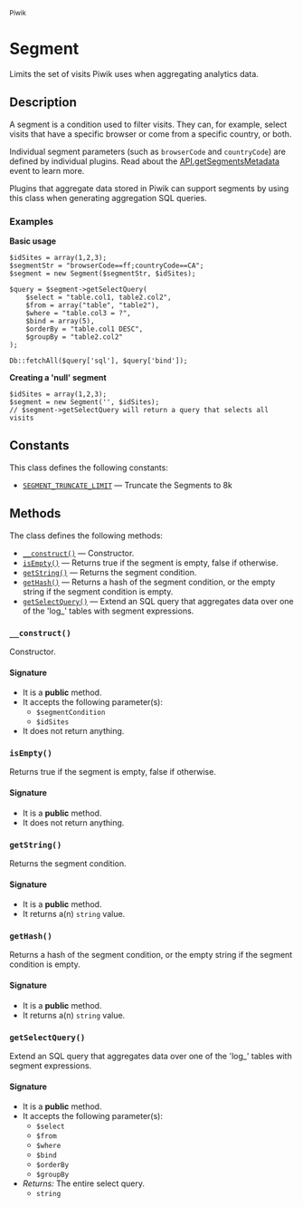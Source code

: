 <small>Piwik</small>

Segment
=======

Limits the set of visits Piwik uses when aggregating analytics data.

Description
-----------

A segment is a condition used to filter visits. They can, for example,
select visits that have a specific browser or come from a specific
country, or both.

Individual segment parameters (such as `browserCode` and `countryCode`)
are defined by individual plugins. Read about the [API.getSegmentsMetadata](#)
event to learn more.

Plugins that aggregate data stored in Piwik can support segments by
using this class when generating aggregation SQL queries.

### Examples

**Basic usage**

    $idSites = array(1,2,3);
    $segmentStr = "browserCode==ff;countryCode==CA";
    $segment = new Segment($segmentStr, $idSites);

    $query = $segment->getSelectQuery(
        $select = "table.col1, table2.col2",
        $from = array("table", "table2"),
        $where = "table.col3 = ?",
        $bind = array(5),
        $orderBy = "table.col1 DESC",
        $groupBy = "table2.col2"
    );
    
    Db::fetchAll($query['sql'], $query['bind']);

**Creating a 'null' segment**

    $idSites = array(1,2,3);
    $segment = new Segment('', $idSites);
    // $segment->getSelectQuery will return a query that selects all visits


Constants
---------

This class defines the following constants:

- [`SEGMENT_TRUNCATE_LIMIT`](#SEGMENT_TRUNCATE_LIMIT) &mdash; Truncate the Segments to 8k

Methods
-------

The class defines the following methods:

- [`__construct()`](#__construct) &mdash; Constructor.
- [`isEmpty()`](#isEmpty) &mdash; Returns true if the segment is empty, false if otherwise.
- [`getString()`](#getString) &mdash; Returns the segment condition.
- [`getHash()`](#getHash) &mdash; Returns a hash of the segment condition, or the empty string if the segment condition is empty.
- [`getSelectQuery()`](#getSelectQuery) &mdash; Extend an SQL query that aggregates data over one of the 'log_' tables with segment expressions.

<a name="__construct" id="__construct"></a>
### `__construct()`

Constructor.

#### Signature

- It is a **public** method.
- It accepts the following parameter(s):
    - `$segmentCondition`
    - `$idSites`
- It does not return anything.

<a name="isempty" id="isempty"></a>
### `isEmpty()`

Returns true if the segment is empty, false if otherwise.

#### Signature

- It is a **public** method.
- It does not return anything.

<a name="getstring" id="getstring"></a>
### `getString()`

Returns the segment condition.

#### Signature

- It is a **public** method.
- It returns a(n) `string` value.

<a name="gethash" id="gethash"></a>
### `getHash()`

Returns a hash of the segment condition, or the empty string if the segment condition is empty.

#### Signature

- It is a **public** method.
- It returns a(n) `string` value.

<a name="getselectquery" id="getselectquery"></a>
### `getSelectQuery()`

Extend an SQL query that aggregates data over one of the 'log_' tables with segment expressions.

#### Signature

- It is a **public** method.
- It accepts the following parameter(s):
    - `$select`
    - `$from`
    - `$where`
    - `$bind`
    - `$orderBy`
    - `$groupBy`
- _Returns:_ The entire select query.
    - `string`

